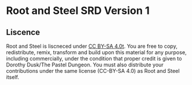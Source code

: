 # Root and Steel SRD Version 1

## Liscence

Root and Steel is liscneced under <a href="https://creativecommons.org/licenses/by-sa/4.0/">CC BY-SA 4.0t</a>. You are free to copy, redistribute, remix, transform and build upon this material for any purpose, including commercially, under the condition that proper credit is given to Dorothy Dusk/The Pastel Dungeon. You must also distribute your contributions under the same license (CC-BY-SA 4.0) as Root and Steel itself.
